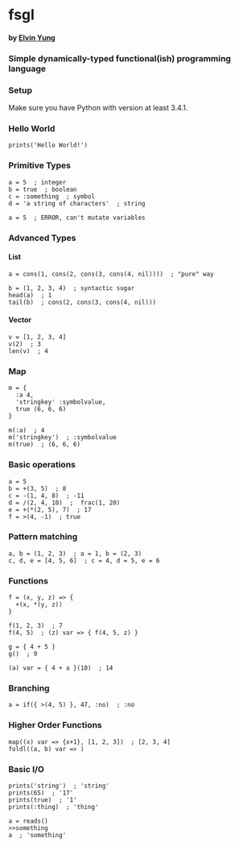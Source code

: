 # fsgl
#### by [Elvin Yung](https://github.com/elvinyung)
### Simple dynamically-typed functional(ish) programming language

### Setup
Make sure you have Python with version at least 3.4.1.

### Hello World
```
prints('Hello World!')
```

### Primitive Types
```
a = 5  ; integer
b = true  ; boolean
c = :something  ; symbol
d = 'a string of characters'  ; string

a = 5  ; ERROR, can't mutate variables
```

### Advanced Types
#### List
```
a = cons(1, cons(2, cons(3, cons(4, nil))))  ; "pure" way

b = (1, 2, 3, 4)  ; syntactic sugar
head(a)  ; 1
tail(b)  ; cons(2, cons(3, cons(4, nil)))
```

#### Vector
```
v = [1, 2, 3, 4]
v(2)  ; 3
len(v)  ; 4
```

### Map
```
m = {
  :a 4,
  'stringkey' :symbolvalue,
  true (6, 6, 6)
}

m(:a)  ; 4
m('stringkey')  ; :symbolvalue
m(true)  ; (6, 6, 6)
```

### Basic operations
```
a = 5
b = +(3, 5)  ; 8
c = -(1, 4, 8)  ; -11
d = /(2, 4, 10)  ;  frac(1, 20)
e = +(*(2, 5), 7)  ; 17
f = >(4, -1)  ; true
```

### Pattern matching
```
a, b = (1, 2, 3)  ; a = 1, b = (2, 3)
c, d, e = [4, 5, 6]  ; c = 4, d = 5, e = 6
```

### Functions
```
f = (x, y, z) => {
  +(x, *(y, z))
}

f(1, 2, 3)  ; 7
f(4, 5)  ; (z) var => { f(4, 5, z) }

g = { 4 + 5 }
g()  ; 9

(a) var = { 4 + a }(10)  ; 14
```

### Branching
```
a = if({ >(4, 5) }, 47, :no)  ; :no
```

### Higher Order Functions
```
map((x) var => {x+1}, [1, 2, 3])  ; [2, 3, 4]
foldl((a, b) var => )
```

### Basic I/O
```
prints('string')  ; 'string'
prints(65)  ; '17'
prints(true)  ; '1'
prints(:thing)  ; 'thing'

a = reads()
>>something
a  ; 'something'
```

